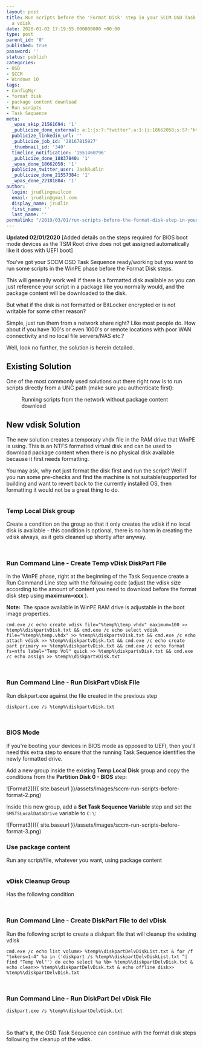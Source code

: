 ```yaml
---
layout: post
title: Run scripts before the 'Format Disk' step in your SCCM OSD Task Sequence using
  a vdisk
date: 2020-01-02 17:19:55.000000000 +00:00
type: post
parent_id: '0'
published: true
password: ''
status: publish
categories:
- OSD
- SCCM
- Windows 10
tags:
- ConfigMgr
- format disk
- package content download
- Run scripts
- Task Sequence
meta:
  _wpas_skip_21561694: '1'
  _publicize_done_external: a:1:{s:7:"twitter";a:1:{i:18662058;s:57:"https://twitter.com/JackRudlin/status/1101532538428973057";}}
  publicize_linkedin_url: ''
  _publicize_job_id: '28167815927'
  _thumbnail_id: '340'
  timeline_notification: '1551460796'
  _publicize_done_18837840: '1'
  _wpas_done_18662058: '1'
  publicize_twitter_user: JackRudlin
  _publicize_done_21557384: '1'
  _wpas_done_22181804: '1'
author:
  login: jrudlingmailcom
  email: jrudlin@gmail.com
  display_name: jrudlin
  first_name: ''
  last_name: ''
permalink: "/2019/03/01/run-scripts-before-the-format-disk-step-in-your-sccm-osd-task-sequence-using-a-vdisk/"
---
```

**Updated 02/01/2020** [Added details on the steps required for BIOS boot mode devices as the TSM Root drive does not get assigned automatically like it does with UEFI boot]

You've got your SCCM OSD Task Sequence ready/working but you want to run some scripts in the WinPE phase before the Format Disk steps.

This will generally work well if there is a formatted disk available as you can just reference your script in a package like you normally would, and the package content will be downloaded to the disk.

But what if the disk is not formatted or BitLocker encrypted or is not writable for some other reason?

Simple, just run them from a network share right? Like most people do. How about if you have 100's or even 1000's or remote locations with poor WAN connectivity and no local file servers/NAS etc.?

Well, look no further, the solution is herein detailed.

## Existing Solution

One of the most commonly used solutions out there right now is to run scripts directly from a UNC path (make sure you authenticate first):

<figure class="wp-block-image"><img src="{{ site.baseurl }}/assets/images/sccm-run-scripts-before-format-1.jpg" alt="" class="wp-image-348"><br>
<figcaption>Running scripts from the network without package content download</figcaption>
</figure>

## New vdisk Solution

The new solution creates a temporary vhdx file in the RAM drive that WinPE is using. This is an NTFS formatted virtual disk and can be used to download package content when there is no physical disk available because it first needs formatting.

You may ask, why not just format the disk first and run the script? Well if you run some pre-checks and find the machine is not suitable/supported for building and want to revert back to the currently installed OS, then formatting it would not be a great thing to do.

<figure class="wp-block-image"><img src="{{ site.baseurl }}/assets/images/all-steps.jpg" alt="" class="wp-image-340"></figure>

### Temp Local Disk group

Create a condition on the group so that it only creates the vdisk if no local disk is available - this condition is optional, there is no harm in creating the vdisk always, as it gets cleaned up shortly after anyway.

<figure class="wp-block-image"><img src="{{ site.baseurl }}/assets/images/temp-local-disk-group.jpg" alt="" class="wp-image-345"></figure>

<figure class="wp-block-image"><img src="{{ site.baseurl }}/assets/images/temp-local-disk-group2.jpg" alt="" class="wp-image-344"></figure>

### Run Command Line - Create Temp vDisk DiskPart File

In the WinPE phase, right at the beginning of the Task Sequence create a Run Command Line step with the following code (adjust the vdisk size according to the amount of content you need to download before the format disk step using **maximum=xxx** ).

**Note:&nbsp;** The space available in WinPE RAM drive is adjustable in the boot image properties.

```batchfile
cmd.exe /c echo create vdisk file="%temp%\temp.vhdx" maximum=100 >> %temp%\diskpartvDisk.txt && cmd.exe /c echo select vdisk file="%temp%\temp.vhdx" >> %temp%\diskpartvDisk.txt && cmd.exe /c echo attach vdisk >> %temp%\diskpartvDisk.txt && cmd.exe /c echo create part primary >> %temp%\diskpartvDisk.txt && cmd.exe /c echo format fs=ntfs label="Temp Vol" quick >> %temp%\diskpartvDisk.txt && cmd.exe /c echo assign >> %temp%\diskpartvDisk.txt
```

<figure class="wp-block-image"><img src="{{ site.baseurl }}/assets/images/diskpart-cmds.jpg" alt="" class="wp-image-347"></figure>

<figure class="wp-block-image"><img src="{{ site.baseurl }}/assets/images/diskpart-cmds2.jpg" alt="" class="wp-image-346"></figure>

### Run Command Line - Run DiskPart vDisk File

Run diskpart.exe against the file created in the previous step

```batchfile
diskpart.exe /s %temp%\diskpartvDisk.txt
```

<figure class="wp-block-image"><img src="{{ site.baseurl }}/assets/images/run-diskpart.jpg" alt="" class="wp-image-343"></figure>

<figure class="wp-block-image"><img src="{{ site.baseurl }}/assets/images/run-diskpart2.jpg" alt="" class="wp-image-342"></figure>

### BIOS Mode

If you're booting your devices in BIOS mode as opposed to UEFI, then you'll need this extra step to ensure that the running Task Sequence identifies the newly formatted drive.

Add a new group inside the existing **Temp Local Disk**  group and copy the conditions from the **Partition Disk 0 - BIOS** step:

![Format2]({{ site.baseurl }}/assets/images/sccm-run-scripts-before-format-2.png)

Inside this new group, add a **Set Task Sequence Variable** step and set the `SMSTSLocalDataDrive` variable to `C:\`:

![Format3]({{ site.baseurl }}/assets/images/sccm-run-scripts-before-format-3.png)

### Use package content

Run any script/file, whatever you want, using package content

<figure class="wp-block-image"><img src="{{ site.baseurl }}/assets/images/ui-prompt-package.jpg" alt="" class="wp-image-341"></figure>

### vDisk Cleanup Group

Has the following condition

<figure class="wp-block-image"><img src="{{ site.baseurl }}/assets/images/cleanup-group.jpg" alt="" class="wp-image-339"></figure>

<figure class="wp-block-image"><img src="{{ site.baseurl }}/assets/images/cleanup-group2.jpg" alt="" class="wp-image-338"></figure>

### Run Command Line - Create DiskPart File to del vDisk

Run the following script to create a diskpart file that will cleanup the existing vdisk

```batchfile
cmd.exe /c echo list volume> %temp%\diskpartDelvDiskList.txt & for /f "tokens=1-4" %a in ('diskpart /s %temp%\diskpartDelvDiskList.txt ^| find "Temp Vol"') do echo select %a %b> %temp%\diskpartDelvDisk.txt & echo clean>> %temp%\diskpartDelvDisk.txt & echo offline disk>> %temp%\diskpartDelvDisk.txt
```

<figure class="wp-block-image"><img src="{{ site.baseurl }}/assets/images/cleanup-diskpart-cmds.jpg" alt="" class="wp-image-337"></figure>

<figure class="wp-block-image"><img src="{{ site.baseurl }}/assets/images/cleanup-diskpart-cmds2.jpg" alt="" class="wp-image-336"></figure>

### Run Command Line - Run DiskPart Del vDisk File

```batchfile
diskpart.exe /s %temp%\diskpartDelvDisk.txt
```

<figure class="wp-block-image"><img src="{{ site.baseurl }}/assets/images/cleanup-diskpart.jpg" alt="" class="wp-image-350"></figure>

<figure class="wp-block-image"><img src="{{ site.baseurl }}/assets/images/cleanup-diskpart2.jpg" alt="" class="wp-image-349"></figure>

So that's it, the OSD Task Sequence can continue with the format disk steps following the cleanup of the vdisk.